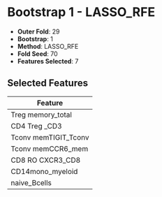 # Bootstrap 1 - LASSO_RFE

- **Outer Fold**: 29
- **Bootstrap**: 1
- **Method**: LASSO_RFE
- **Fold Seed**: 70
- **Features Selected**: 7

## Selected Features

| Feature |
|---------|
| Treg memory_total |
| CD4 Treg _CD3 |
| Tconv memTIGIT_Tconv |
| Tconv memCCR6_mem |
| CD8 RO CXCR3_CD8 |
| CD14mono_myeloid |
| naive_Bcells |
